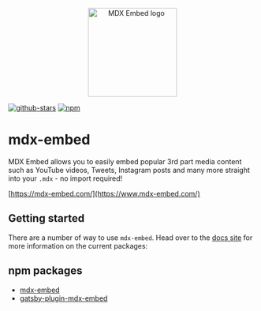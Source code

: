 <p align="center">
  <a href="https://mdxjs.com">
    <img alt="MDX Embed logo" src="https://www.mdx-embed.com/mdx-embed-logo.svg" width="180px" />
  </a>
</p>

[![github-stars](https://img.shields.io/github/stars/pauliescanlon/mdx-embed?style=social)](https://img.shields.io/github/stars/pauliescanlon/mdx-embed?style=social) [![npm](https://img.shields.io/npm/v/mdx-embed)](https://img.shields.io/npm/v/mdx-embed)

# mdx-embed

MDX Embed allows you to easily embed popular 3rd part media content such as YouTube videos, Tweets, Instagram posts and many more straight into your `.mdx` - no import required!

[https://mdx-embed.com/](https://www.mdx-embed.com/)

## Getting started

There are a number of way to use `mdx-embed`. Head over to the [docs site](https://www.mdx-embed.com/) for more information on the current packages:

## npm packages

- [mdx-embed](https://www.npmjs.com/package/mdx-embed)
- [gatsby-plugin-mdx-embed](https://www.npmjs.com/package/gatsby-plugin-mdx-embed)
